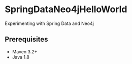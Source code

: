 # SpringDataNeo4jHelloWorld

Experimenting with Spring Data and Neo4j

## Prerequisites
* Maven 3.2+
* Java 1.8
